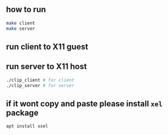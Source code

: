 ## how to run
```bash
make client
make server
``` 
## run client to X11 guest
## run server to X11 host

```bash
./clip_client # for client
./clip_server # for server
```
## if it wont copy and paste please install `xel` package
```bash
apt install xsel
```
